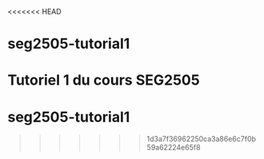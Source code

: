 <<<<<<< HEAD
# seg2505-tutorial1
Tutoriel 1 du cours SEG2505
=======
# seg2505-tutorial1
>>>>>>> 1d3a7f36962250ca3a86e6c7f0b59a62224e65f8
